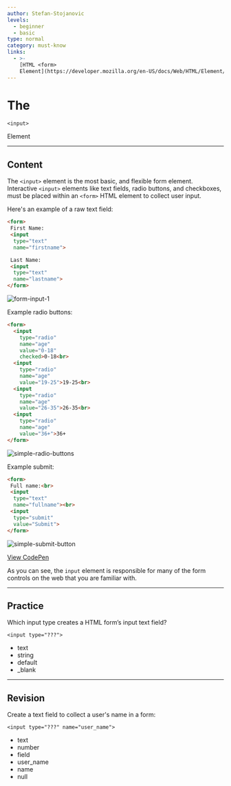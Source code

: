 ```yaml
---
author: Stefan-Stojanovic
levels:
  - beginner
  - basic
type: normal
category: must-know
links:
  - >-
    [HTML <form>
    Element](https://developer.mozilla.org/en-US/docs/Web/HTML/Element/form){documentation}
---
```


# The 

`<input>`

 Element


---

## Content

The `<input>` element is the most basic, and flexible form element. Interactive `<input>` elements like text fields, radio buttons, and checkboxes, must be placed within an `<form>` HTML element to collect user input.

Here's an example of a raw text field:

```html
<form>
 First Name:
 <input
  type="text"
  name="firstname">

 Last Name:
 <input
  type="text"
  name="lastname">
</form>
```

![form-input-1](https://img.enkipro.com/3f93f71cd5cffd6b6379485b4775f740.png)

Example radio buttons:

```html
<form>
  <input
    type="radio"
    name="age"
    value="0-18"
    checked>0-18<br>
  <input
    type="radio"
    name="age"
    value="19-25">19-25<br>
  <input
    type="radio"
    name="age"
    value="26-35">26-35<br>
  <input
    type="radio"
    name="age"
    value="36+">36+
</form>
```

![simple-radio-buttons](https://img.enkipro.com/ca2acc311b7dd6afa4fc91a2ec415d05.png)

Example submit:

```html
<form>
 Full name:<br>
 <input
  type="text"
  name="fullname"><br>
 <input
  type="submit"
  value="Submit">
</form>
```

![simple-submit-button](https://img.enkipro.com/c81d300085b210f718524243aa4eea1c.png)

[View CodePen](https://codepen.io/enkidevs/pen/pZzGPJ)

As you can see, the `input` element is responsible for many of the form controls on the web that you are familiar with.


---

## Practice

Which input type creates a HTML form’s input text field?

`<input type="???">`

* text
* string
* default
* _blank


---

## Revision

Create a text field to collect a user's name in a form:

`<input type="???" name="user_name">`

* text
* number
* field
* user_name
* name
* null
